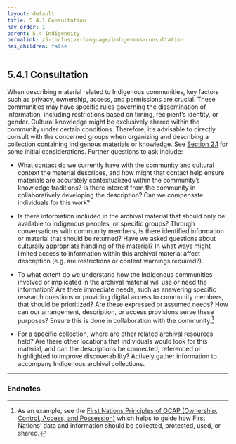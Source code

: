```yaml
---
layout: default
title: 5.4.1 Consultation
nav_order: 1
parent: 5.4 Indigeneity
permalink: /5-inclusive-language/indigenous-consultation
has_children: false
---
```

## 5.4.1 Consultation

When describing material related to Indigenous communities, key factors such as privacy, ownership, access, and permissions are crucial. These communities may have specific rules governing the dissemination of information, including restrictions based on timing, recipient’s identity, or gender. Cultural knowledge might be exclusively shared within the community under certain conditions. Therefore, it’s advisable to directly consult with the concerned groups when organizing and describing a collection containing Indigenous materials or knowledge. See [Section 2.1](/UTARMS-style-guide/2-initial-questions/consultation) for some initial considerations. Further questions to ask include:

* What contact do we currently have with the community and cultural context the material describes, and how might that contact help ensure materials are accurately contextualized within the community’s knowledge traditions? Is there interest from the community in collaboratively developing the description? Can we compensate individuals for this work? 

* Is there information included in the archival material that should only be available to Indigenous peoples, or specific groups? Through conversations with community members, is there identified information or material that should be returned? Have we asked questions about culturally appropriate handling of the material? In what ways might limited access to information within this archival material affect description (e.g. are restrictions or content warnings required?).

* To what extent do we understand how the Indigenous communities involved or implicated in the archival material will use or need the information? Are there immediate needs, such as answering specific research questions or providing digital access to community members, that should be prioritized? Are these expressed or assumed needs? How can our arrangement, description, or access provisions serve these purposes? Ensure this is done in collaboration with the community.[^29] 

* For a specific collection, where are other related archival resources held? Are there other locations that individuals would look for this material, and can the descriptions be connected, referenced or highlighted to improve discoverability? Actively gather information to accompany Indigenous archival collections.

---

### Endnotes

[^29]: As an example, see the [First Nations Principles of OCAP (Ownership, Control, Access, and Possession)](https://fnigc.ca/ocap-training/) which helps to guide how First Nations’ data and information should be collected, protected, used, or shared.